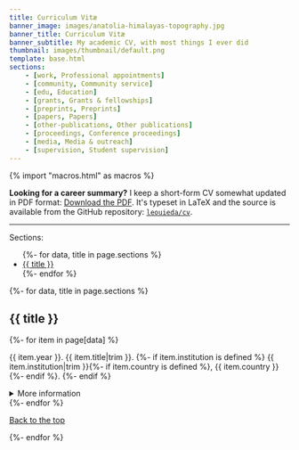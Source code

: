 ```yaml
---
title: Curriculum Vitæ
banner_image: images/anatolia-himalayas-topography.jpg
banner_title: Curriculum Vitæ
banner_subtitle: My academic CV, with most things I ever did
thumbnail: images/thumbnail/default.png
template: base.html
sections:
    - [work, Professional appointments]
    - [community, Community service]
    - [edu, Education]
    - [grants, Grants & fellowships]
    - [preprints, Preprints]
    - [papers, Papers]
    - [other-publications, Other publications]
    - [proceedings, Conference proceedings]
    - [media, Media & outreach]
    - [supervision, Student supervision]
---
```


{% import "macros.html" as macros %}

<div class="callout callout-note mt-4">

**Looking for a career summary?**
I keep a short-form CV somewhat updated in PDF format:
<a class="nowrap" href="https://github.com/leouieda/cv/raw/pdf/leonardo_uieda_cv_summary.pdf" target="_blank" type="application/pdf" rel="external noopener noreferrer"><i class="fa fa-download" aria-hidden="true"></i> Download the PDF</a>.
It's typeset in LaTeX and the source is available from the GitHub repository:
<a class="nowrap" href="https://github.com/leouieda/cv"><i class="mx-1 fab fa-github" aria-hidden="true"></i><code>leouieda/cv</code></a>.

</div>

<hr>
<p id="navigation">
<i class="fas fa-list" aria-hidden="true"></i>
Sections:
</p>
<nav aria-label="Page">
  <ul role="list" class="list-inline">
  {%- for data, title in page.sections %}
    <li><a href="#{{ data }}">{{ title }}</a></li>
  {%- endfor %}
  </ul>
</nav>

{%- for data, title in page.sections %}
  <h2 id="{{ data }}">{{ title }}</h2>
  {%- for item in page[data] %}
  <div>
  <p>
  <span class="text-muted font-small">{{ item.year }}.</span>
  {{ item.title|trim }}.
  {%- if item.institution is defined %}
  <span class="text-muted">
  {{ item.institution|trim }}{%- if item.country is defined %}, {{ item.country }}{%- endif %}.
  </span>
  {%- endif %}
  </p>
  <details class="flow flow-small">
  <summary>More information</summary>
  {%- if item.authors is defined %}
    <p><strong>Authors:</strong>
      {%- for author in item.authors %}
        {%- if author == "Me" %}
          <span class="authors-me">{{ config.coauthors[author] }}</span>
        {%- else %}
          {{ config.coauthors[author] }}
        {%- endif %}
        {%- if not loop.last -%},{%- endif -%}
      {%- endfor %}
    </p>
  {%- endif %}
  {%- if item.doi is defined %}
    <p><strong>doi:</strong>
    <a href="https://doi.org/{{ item.doi }}" target="_blank">{{ item.doi }}</a>
    </p>
  {%- endif %}
  {%- if item.preprint is defined %}
    <p><strong>Preprint (open access):</strong>
    <a href="https://doi.org/{{ item.preprint }}" target="_blank">{{ item.preprint }}</a>
    </p>
  {%- endif %}
  {%- if item.github is defined %}
    <p><strong>GitHub:</strong>
    <a href="https://github.com/{{ item.github }}" target="_blank">{{ item.github }}</a>
    </p>
  {%- endif %}
  {%- if item.data is defined %}
    <p><strong>Data and code archive:</strong>
    <a href="https://doi.org/{{ item.data }}" target="_blank">{{ item.data }}</a>
    </p>
  {%- endif %}
  {%- if item.pdf is defined %}
    <p><strong>PDF download:</strong>
    <a href="{{ item.pdf }}" target="_blank">{{ item.pdf[7:] }}</a>
    </p>
  {%- endif %}
  {%- if item.slides is defined %}
    <p><strong>Slides:</strong>
    <a href="{{ item.slides }}" target="_blank">{{ item.slides }}</a>
    </p>
  {%- endif %}
  {%- if item.department is defined %}
    <p><strong>Department:</strong> {{ item.department }}</p>
  {%- endif %}
  {%- if item.thesis is defined %}
    <p><strong>Thesis:</strong> {{ item.thesis }}</p>
  {%- endif %}
  {%- if item.funder is defined %}
    <p><strong>Funding agency:</strong> {{ item.funder }}</p>
  {%- endif %}
  {%- if item.advisor is defined %}
    <p><strong>Advisor:</strong> {{ item.advisor }}</p>
  {%- endif %}
  {%- if item.coadvisor is defined %}
    <p><strong>Co-advisor(s):</strong> {{ item.coadvisor }}</p>
  {%- endif %}
  {%- if item.award is defined %}
    <p><strong>Award:</strong>
    <a href="{{ item.award_link }}" target="_blank">{{ item.award }}</a>
    </p>
  {%- endif %}
  {%- if item.award_amount is defined %}
    <p><strong>Amount:</strong> {{ item.award_amount }}</p>
  {%- endif %}
  {%- if item.journal is defined %}
    <p><strong>Journal:</strong> {{ item.journal }}</p>
  {%- endif %}
  {%- if item.conference is defined %}
    <p><strong>Conference:</strong> {{ item.conference }}</p>
  {%- endif %}
  {%- if item.about is defined %}
    <p><strong>About:</strong> {{ item.about }}</p>
  {%- endif %}
  {%- if item.roles is defined %}
    <p><strong>Roles:</strong>
    <ul>
    {%- for role in item.roles %}
      <li>{{ role["date"] }}: <strong>{{ role["title"] }}</strong></li>
    {%- endfor %}
    </ul>
  {%- endif %}
  {%- if item.citation is defined %}
    <p><strong>Citation:</strong> {{ item.citation}}</p>
  {%- endif %}
  {%- if item.abstract is defined %}
    <p><strong>Abstract:</strong> {{ item.abstract }}</p>
  {%- endif %}
  </details>
  </div>
  {%- endfor %}
  <p class="">
    <a href="#navigation">
      <i class="far fa-arrow-alt-circle-up" aria-hidden="true"></i>
      Back to the top
    </a>
  </p>
{%- endfor %}
